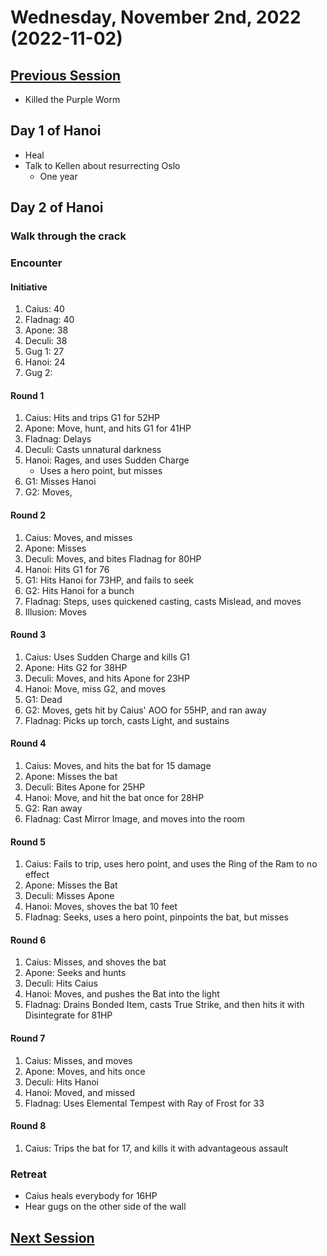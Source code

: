 # Wednesday, November 2nd, 2022 (2022-11-02)

## [Previous Session](./2022-10-05.md)

- Killed the Purple Worm

## Day 1 of Hanoi

- Heal
- Talk to Kellen about resurrecting Oslo
  - One year

## Day 2 of Hanoi

### Walk through the crack

### Encounter

#### Initiative

1. Caius: 40
1. Fladnag: 40
1. Apone: 38
1. Deculi: 38
1. Gug 1: 27
1. Hanoi: 24
1. Gug 2:

#### Round 1

1. Caius: Hits and trips G1 for 52HP
1. Apone: Move, hunt, and hits G1 for 41HP
1. Fladnag: Delays
1. Deculi: Casts unnatural darkness
1. Hanoi: Rages, and uses Sudden Charge
   - Uses a hero point, but misses
1. G1: Misses Hanoi
1. G2: Moves,

#### Round 2

1. Caius: Moves, and misses
1. Apone: Misses
1. Deculi: Moves, and bites Fladnag for 80HP
1. Hanoi: Hits G1 for 76
1. G1: Hits Hanoi for 73HP, and fails to seek
1. G2: Hits Hanoi for a bunch
1. Fladnag: Steps, uses quickened casting, casts Mislead, and moves
1. Illusion: Moves

#### Round 3

1. Caius: Uses Sudden Charge and kills G1
1. Apone: Hits G2 for 38HP
1. Deculi: Moves, and hits Apone for 23HP
1. Hanoi: Move, miss G2, and moves
1. G1: Dead
1. G2: Moves, gets hit by Caius' AOO for 55HP, and ran away
1. Fladnag: Picks up torch, casts Light, and sustains

#### Round 4

1. Caius: Moves, and hits the bat for 15 damage
1. Apone: Misses the bat
1. Deculi: Bites Apone for 25HP
1. Hanoi: Move, and hit the bat once for 28HP
1. G2: Ran away
1. Fladnag: Cast Mirror Image, and moves into the room

#### Round 5

1. Caius: Fails to trip, uses hero point, and uses the Ring of the Ram to no effect
1. Apone: Misses the Bat
1. Deculi: Misses Apone
1. Hanoi: Moves, shoves the bat 10 feet
1. Fladnag: Seeks, uses a hero point, pinpoints the bat, but misses

#### Round 6

1. Caius: Misses, and shoves the bat
1. Apone: Seeks and hunts
1. Deculi: Hits Caius
1. Hanoi: Moves, and pushes the Bat into the light
1. Fladnag: Drains Bonded Item, casts True Strike, and then hits it with Disintegrate for 81HP

#### Round 7

1. Caius: Misses, and moves
1. Apone: Moves, and hits once
1. Deculi: Hits Hanoi
1. Hanoi: Moved, and missed
1. Fladnag: Uses Elemental Tempest with Ray of Frost for 33

#### Round 8

1. Caius: Trips the bat for 17, and kills it with advantageous assault

### Retreat

- Caius heals everybody for 16HP
- Hear gugs on the other side of the wall

## [Next Session](./2022-XX-XX.md)
